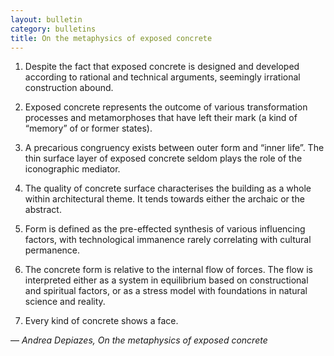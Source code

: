 ```yaml
---
layout: bulletin
category: bulletins
title: On the metaphysics of exposed concrete
---
```

1. Despite the fact that exposed concrete is designed and developed according to rational and technical arguments, seemingly irrational construction abound.

2. Exposed concrete represents the outcome of various transformation processes and metamorphoses that have left their mark (a kind of “memory” of or former states).

3. A precarious congruency exists between outer form and “inner life”. The thin surface layer of exposed concrete seldom plays the role of the iconographic mediator.

4. The quality of concrete surface characterises the building as a whole within architectural theme. It tends towards either the archaic or the abstract.

5. Form is defined as the pre-effected synthesis of various influencing factors, with technological immanence rarely correlating with cultural permanence.

6. The concrete form is relative to the internal flow of forces. The flow is interpreted either as a system in equilibrium based on constructional and spiritual factors, or as a stress model with foundations in natural science and reality.

7. Every kind of concrete shows a face.

— _Andrea Depiazes, On the metaphysics of exposed concrete_
